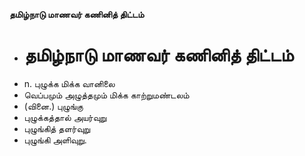 **தமிழ்நாடு மாணவர் கணினித் திட்டம்**
- # தமிழ்நாடு மாணவர் கணினித் திட்டம்
- n. புழுக்க மிக்க  வானிலை
- வெப்பமும் அழுத்தமும் மிக்க காற்றுமண்டலம்
- (வினை.) புழுங்கு
- புழுக்கத்தால் அயர்வுறு
- புழுங்கித் தளர்வுறு
- புழுங்கி அளிவுறு.

